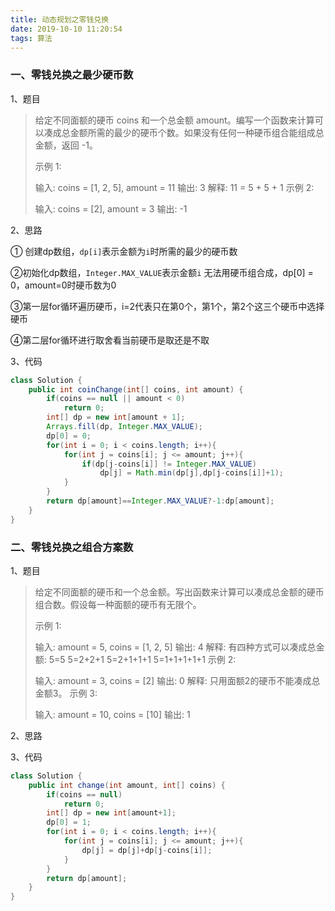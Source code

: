 ```yaml
---
title: 动态规划之零钱兑换
date: 2019-10-10 11:20:54
tags: 算法
---
```


### 一、零钱兑换之最少硬币数

1、题目

> 给定不同面额的硬币 coins 和一个总金额 amount。编写一个函数来计算可以凑成总金额所需的最少的硬币个数。如果没有任何一种硬币组合能组成总金额，返回 -1。
>
> 示例 1:
>
> 输入: coins = [1, 2, 5], amount = 11
> 输出: 3 
> 解释: 11 = 5 + 5 + 1
> 示例 2:
>
> 输入: coins = [2], amount = 3
> 输出: -1

2、思路

① 创建dp数组，`dp[i]`表示金额为`i`时所需的最少的硬币数

②初始化dp数组，`Integer.MAX_VALUE`表示金额`i` 无法用硬币组合成，dp[0] = 0，amount=0时硬币数为0

③第一层for循环遍历硬币，i=2代表只在第0个，第1个，第2个这三个硬币中选择硬币

④第二层for循环进行取舍看当前硬币是取还是不取

3、代码

``` java
class Solution {
    public int coinChange(int[] coins, int amount) {
        if(coins == null || amount < 0)
            return 0;
        int[] dp = new int[amount + 1];
        Arrays.fill(dp, Integer.MAX_VALUE);
        dp[0] = 0;       
        for(int i = 0; i < coins.length; i++){
            for(int j = coins[i]; j <= amount; j++){
                if(dp[j-coins[i]] != Integer.MAX_VALUE)
                    dp[j] = Math.min(dp[j],dp[j-coins[i]]+1);
            }
        }
        return dp[amount]==Integer.MAX_VALUE?-1:dp[amount];
    }
}
```



### 二、零钱兑换之组合方案数

1、题目

> 给定不同面额的硬币和一个总金额。写出函数来计算可以凑成总金额的硬币组合数。假设每一种面额的硬币有无限个。  
>
> 示例 1:
>
> 输入: amount = 5, coins = [1, 2, 5]
> 输出: 4
> 解释: 有四种方式可以凑成总金额:
> 5=5
> 5=2+2+1
> 5=2+1+1+1
> 5=1+1+1+1+1
> 示例 2:
>
> 输入: amount = 3, coins = [2]
> 输出: 0
> 解释: 只用面额2的硬币不能凑成总金额3。
> 示例 3:
>
> 输入: amount = 10, coins = [10] 
> 输出: 1

2、思路



3、代码

``` java
class Solution {
    public int change(int amount, int[] coins) {
        if(coins == null)
            return 0;
        int[] dp = new int[amount+1];
        dp[0] = 1;
        for(int i = 0; i < coins.length; i++){
            for(int j = coins[i]; j <= amount; j++){
                dp[j] = dp[j]+dp[j-coins[i]];
            }
        }
        return dp[amount];
    }
}
```

